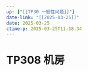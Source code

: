 ```yaml
---
up: ["[[TP30 一般性问题]]"]
date-link: "[[2025-03-25]]"
date: 2025-03-25
ctime-p: 2025-03-25T11:18:34
---
```


# TP308 机房
